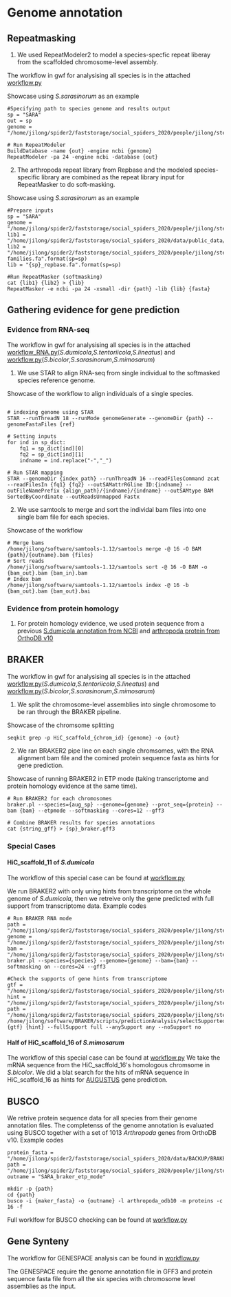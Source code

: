 # Genome annotation

## Repeatmasking
1. We used RepeatModeler2 to model a species-specfic repeat liberay from the scaffolded chromosome-level assembly.

The workflow in gwf for analysising all species is in the attached [workflow.py](https://github.com/Jilong-Jerome/sociality-in-spiders-dead-end/blob/main/Genome_Annotation/repeat_masking/workflow.py)

Showcase using *S.sarasinorum* as an example
```
#Specifying path to species genome and results output 
sp = "SARA"
out = sp
genome = "/home/jilong/spider2/faststorage/social_spiders_2020/people/jilong/steps/3D_dna/final_3d/{sp}/{sp}_hifi_hic_scaffolded_trim.fa".format(sp=sp)

# Run RepeatModeler
BuildDatabase -name {out} -engine ncbi {genome}
RepeatModeler -pa 24 -engine ncbi -database {out}
```
2. The arthropoda repeat library from Repbase and the modeled species-specific library are combined as the repeat library input for RepeatMasker to do soft-masking.

Showcase using *S.sarasinorum* as an example
```
#Prepare inputs
sp = "SARA"
genome = "/home/jilong/spider2/faststorage/social_spiders_2020/people/jilong/steps/3D_dna/final_3d/{sp}/{sp}_hifi_hic_scaffolded_trim.fa".format(sp=sp)
lib1 = "/home/jilong/spider2/faststorage/social_spiders_2020/data/public_data/repbase/repbase_arthropoda.fa"
lib2 = "/home/jilong/spider2/faststorage/social_spiders_2020/people/jilong/steps/full_annotation/{sp}/repeat_masker/model/{sp}-families.fa".format(sp=sp)
lib = "{sp}_repbase.fa".format(sp=sp)

#Run RepeatMasker (softmasking)
cat {lib1} {lib2} > {lib}
RepeatMasker -e ncbi -pa 24 -xsmall -dir {path} -lib {lib} {fasta}
```
## Gathering evidence for gene prediction

### Evidence from RNA-seq
The workflow in gwf for analysising all species is in the attached [workflow_RNA.py](https://github.com/Jilong-Jerome/sociality-in-spiders-dead-end/blob/main/Genome_Annotation/DUM_TENT_LIN/workflow_RNA.py)(*S.dumicola*,*S.tentoriicola*,*S.lineatus*) and [workflow.py](https://github.com/Jilong-Jerome/sociality-in-spiders-dead-end/blob/main/Genome_Annotation/SARA_MIM_BI/workflow.py)(*S.bicolor*,*S.sarasinorum*,*S.mimosarum*)

1. We use STAR to align RNA-seq from single individual to the softmasked species reference genome.

Showcase of the workflow to align individuals of a single species.
```

# indexing genome using STAR
STAR --runThreadN 18 --runMode genomeGenerate --genomeDir {path} --genomeFastaFiles {ref}

# Setting inputs
for ind in sp_dict: 
    fq1 = sp_dict[ind][0] 
    fq2 = sp_dict[ind][1] 
    indname = ind.replace("-","_") 

# Run STAR mapping
STAR --genomeDir {index_path} --runThreadN 16 --readFilesCommand zcat --readFilesIn {fq1} {fq2} --outSAMattrRGline ID:{indname} --outFileNamePrefix {align_path}/{indname}/{indname} --outSAMtype BAM SortedByCoordinate --outReadsUnmapped Fastx
```
2. We use samtools to merge and sort the individal bam files into one single bam file for each species. 

Showcase of the workflow
```
# Merge bams
/home/jilong/software/samtools-1.12/samtools merge -@ 16 -O BAM {path}/{outname}.bam {files}
# Sort reads
/home/jilong/software/samtools-1.12/samtools sort -@ 16 -O BAM -o {bam_out}.bam {bam_in}.bam
# Index bam
/home/jilong/software/samtools-1.12/samtools index -@ 16 -b {bam_out}.bam {bam_out}.bai
```
### Evidence from protein homology
1. For protein homology evidence, we used protein sequence from a previous [S.dumicola annotation from NCBI](https://www.ncbi.nlm.nih.gov/genome/annotation_euk/Stegodyphus_dumicola/100/) and [arthropoda protein from OrthoDB v10](https://academic.oup.com/nar/article/47/D1/D807/5160989)

## BRAKER

The workflow in gwf for analysising all species is in the attached [workflow.py](https://github.com/Jilong-Jerome/sociality-in-spiders-dead-end/blob/main/Genome_Annotation/DUM_TENT_LIN/workflow.py)(*S.dumicola*,*S.tentoriicola*,*S.lineatus*) and [workflow.py](https://github.com/Jilong-Jerome/sociality-in-spiders-dead-end/blob/main/Genome_Annotation/SARA_MIM_BI/workflow.py)(*S.bicolor*,*S.sarasinorum*,*S.mimosarum*)

1. We split the chromosome-level assemblies into single chromosome to be ran through the BRAKER pipeline.

Showcase of the chromsome splitting
```
seqkit grep -p HiC_scaffold_{chrom_id} {genome} -o {out}
```

2. We ran BRAKER2 pipe line on each single chromsomes, with the RNA alignment bam file and the comined protein sequence fasta as hints for gene prediction.

Showcase of running BRAKER2 in ETP mode (taking transcriptome and protein homology evidence at the same time).
```
# Run BRAKER2 for each chromosomes
braker.pl --species={aug_sp} --genome={genome} --prot_seq={protein} --bam {bam} --etpmode --softmasking --cores=12 --gff3

# Combine BRAKER results for species annotations
cat {string_gff} > {sp}_braker.gff3
```
### Special Cases
#### HiC_scaffold_11 of *S.dumicola*
The workflow of this special case can be found at [workflow.py](https://github.com/Jilong-Jerome/sociality-in-spiders-dead-end/blob/main/Genome_Annotation/DUM_11/workflow.py)

We run BRAKER2 with only uning hints from transcriptome on the whole genome of *S.dumicola*, then we retreive only the gene predicted with full support from transcriptome data.
Example codes
```
# Run BRAKER RNA mode
path = "/home/jilong/spider2/faststorage/social_spiders_2020/people/jilong/steps/annotate/braker/dumicola/rna_mode"
genome = "/home/jilong/spider2/faststorage/social_spiders_2020/people/jilong/steps/annotate/repeat_masker/DUM/RMdatabase/combine/DUM_hifi_hic_scaffolded_trim.fa.masked"
bam = "/home/jilong/spider2/faststorage/social_spiders_2020/people/jilong/steps/RNA_analysis/STAR/DUM_RNA_STAR_sort.bam"
braker.pl --species={species} --genome={genome} --bam={bam} --softmasking on --cores=24 --gff3

#Check the supports of gene hints from transcriptome
gtf = "/home/jilong/spider2/faststorage/social_spiders_2020/people/jilong/steps/annotate/braker/dumicola/rna_mode/braker/dumicola_braker_rna/augustus.gtf"
hint = "/home/jilong/spider2/faststorage/social_spiders_2020/people/jilong/steps/annotate/braker/dumicola/rna_mode/braker/dumicola_braker_rna/hintsfile.gff"
path = "/home/jilong/spider2/faststorage/social_spiders_2020/people/jilong/steps/annotate/braker/dumicola/rna_mode/braker/dumicola_braker_rna/support"
/home/jilong/software/BRAKER/scripts/predictionAnalysis/selectSupportedSubsets.py {gtf} {hint} --fullSupport full --anySupport any --noSupport no
```
#### Half of HiC_scaffold_16 of *S.mimosarum*
The workflow of this special case can be found at [workflow.py](https://github.com/Jilong-Jerome/sociality-in-spiders-dead-end/blob/main/Genome_Annotation/MIM_16/workflow.py)
We take the mRNA sequence from the HiC_sacffold_16's homologous chromsome in *S.bicolor*. We did a blat search for the hits of mRNA sequence in HiC_scaffold_16 as hints for [AUGUSTUS](https://github.com/Gaius-Augustus/Augustus) gene prediction.

## BUSCO
We retrive protein sequence data for all species from their genome annotation files. The completenss of the genome annotation is evaluated using BUSCO together with a set of 1013 *Arthropoda* genes from OrthoDB v10.
Example codes
```
protein_fasta = "/home/jilong/spider2/faststorage/social_spiders_2020/data/BACKUP/BRAKER_annotation/peptide/SARA.fa"
path = "/home/jilong/spider2/faststorage/social_spiders_2020/people/jilong/steps/annotate/braker/sarasinorum/etp_mode/braker_busco/SARA"
outname = "SARA_braker_etp_mode"

mkdir -p {path}
cd {path}
busco -i {maker_fasta} -o {outname} -l arthropoda_odb10 -m proteins -c 16 -f
```
Full worklfow for BUSCO checking can be found at [workflow.py](https://github.com/Jilong-Jerome/sociality-in-spiders-dead-end/blob/main/Genome_Annotation/busco/workflow.py)
## Gene Synteny
The workflow for GENESPACE analysis can be found in [workflow.py](https://github.com/Jilong-Jerome/sociality-in-spiders-dead-end/blob/main/Genome_Annotation/genespace/workflow.py)

The GENESPACE require the genome annotation file in GFF3 and protein sequence fasta file from all the six species with chromosome level assemblies as the input.

